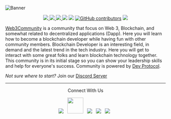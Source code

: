 ![Banner](https://user-images.githubusercontent.com/72812470/134735139-8dd74c7f-82b3-4a80-8e28-205ba04ce345.png)
<br>
<p align="center">
<a href= "https://github.com/web3community/web3community.github.io/issues" alt = "Open-issues">
  <img src = "https://img.shields.io/github/issues/web3community/web3community.github.io" target="blank" />
</a>
<a href="https://discord.gg/BHa8Xn9Cgf" alt="community-discord-server">
   <img src="https://img.shields.io/discord/835424705410236427?logo=discord&?style=for-the-badge" target="blank" />
</a>
<a href= "https://github.com/web3community" alt = "Stars">
  <img src = "https://img.shields.io/github/stars/web3community/blockchain-dev-path?style=social" target="blank" />
</a>
<a href="https://twitter.com/web3community" alt="Follow Web3Community on Twitter">
<img src="https://img.shields.io/twitter/follow/web3community?label=web3community&style=social" /></a>
<a href="https://github.com/web3community/start-here" alt="License">
<img src="https://img.shields.io/github/license/web3community/start-here.svg" /></a>
<a href="https://github.com/web3community" alt="Meshery contributors">
<img alt="GitHub contributors" src="https://img.shields.io/github/contributors-anon/web3community/web3community.github.io"></a>
<a href= "https://github.com/web3community" alt = "Closed-issues">
  <img src = "https://img.shields.io/github/issues-closed-raw/web3community/web3community.github.io" target="blank" />
</a>
</p>

[Web3Community](https://github.com/web3community) is a community that focus on Web 3, Blockchain, and somewhat related to decentralized applications (Dapp). Here you will learn how to become a blockchain developer while having fun with other community members. Blockchain Developer is an interesting field, in demand and the latest trend in the tech industry. Here you will get to interact with some great folks and learn blockchain technology together. This community is in its initial stage so you can show your leadership skills and help for everyone's success. Community is powered by [Dev Protocol](https://devprotocol.xyz/).

<p>
<i>Not sure where to start?</i> Join our <a href="https://discord.gg/BHa8Xn9Cgf">Discord Server</a>
</p>


---

<p align="center">Connect With Us</p>
<p align="center"> 
<a href="https://discord.gg/BHa8Xn9Cgf"><img src="https://img.icons8.com/fluency/48/000000/discord-logo.png"/></a>
&nbsp; 
<a href="mailto:web3community@gmail.com"><img src="https://img.icons8.com/external-kiranshastry-gradient-kiranshastry/64/000000/external-email-interface-kiranshastry-gradient-kiranshastry-1.png" height = "50px"/></a>
&nbsp;
<a href="https://twitter.com/web3community"><img src="https://img.icons8.com/office/48/000000/twitter.png"/></a>
&nbsp;
<a href="https://github.com/web3community"><img src="https://img.icons8.com/nolan/50/github.png"/></a>
&nbsp;
<a href="https://www.linkedin.com/company/web3community"><img src="https://img.icons8.com/nolan/50/linkedin.png"/></a>
&nbsp;
</p>
